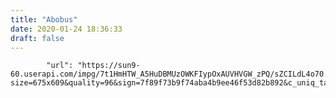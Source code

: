 ```yaml
---
title: "Abobus"
date: 2020-01-24 18:36:33
draft: false
---
```


            "url": "https://sun9-60.userapi.com/impg/7t1HmHTW_A5HuDBMUzOWKFIypOxAUVHVGW_zPQ/sZCILdL4o70.jpg?size=675x609&quality=96&sign=7f89f73b9f74aba4b9ee46f53d82b892&c_uniq_tag=Sp810VW5J03TdSfc8Q7K19Zcf4hRvQB8afkf50iHkB8&type=album",
